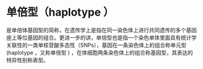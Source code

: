 # 单倍型（haplotype ）

是单倍体基因型的简称，在遗传学上是指在同一染色体上进行共同遗传的多个基因座上等位基因的组合。更进一步的讲，单倍型也是指一个染色单体里面具有统计学关联性的一类单核苷酸多态性（SNPs），基因在一条染色体上的组合称单元型 (haplotype ，又称单倍型 ) ，在体细胞两条染色体上的组合称基因型，其表达的特异性别称表型。